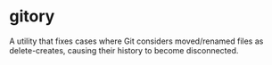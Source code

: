 # gitory
A utility that fixes cases where Git considers moved/renamed files as delete-creates, causing their history to become disconnected.
